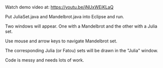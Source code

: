 
Watch demo video at: 
https://youtu.be/jNUxWEiKLaQ


Put JuliaSet.java and Mandelbrot.java into Eclipse and run.

Two windows will appear. One with a Mandelbrot and the other with a Julia set.

Use mouse and arrow keys to navigate Mandelbrot set. 

The corresponding Julia (or Fatou) sets will be drawn in the "Julia" window.


Code is messy and needs lots of work.
